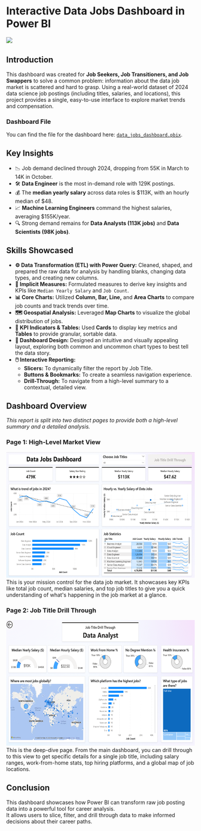 # Interactive Data Jobs Dashboard in Power BI

<img src="/Screenshots/dashboard_overview.gif">

## Introduction
This dashboard was created for **Job Seekers, Job Transitioners, and Job Swappers** to solve a common problem: information about the data job market is scattered and hard to grasp. Using a real-world dataset of 2024 data science job postings (including titles, salaries, and locations), this project provides a single, easy-to-use interface to explore market trends and compensation.

### Dashboard File
You can find the file for the dashboard here: [`data_jobs_dashboard.pbix`](data_jobs_dashboard.pbix).

## Key Insights
- 📉 Job demand declined through 2024, dropping from 55K in March to 14K in October.  
- 🛠️ **Data Engineer** is the most in-demand role with 129K postings.  
- 💰 The **median yearly salary** across data roles is $113K, with an hourly median of $48.  
- 📈 **Machine Learning Engineers** command the highest salaries, averaging $155K/year.  
- 🔍 Strong demand remains for **Data Analysts (113K jobs)** and **Data Scientists (98K jobs)**.

## Skills Showcased
-   **⚙️ Data Transformation (ETL) with Power Query:** Cleaned, shaped, and prepared the raw data for analysis by handling blanks, changing data types, and creating new columns.
-   **🧮 Implicit Measures:** Formulated measures to derive key insights and KPIs like `Median Yearly Salary` and `Job Count`.
-   **📊 Core Charts:** Utilized **Column, Bar, Line,** and **Area Charts** to compare job counts and track trends over time.
-   **🗺️ Geospatial Analysis:** Leveraged **Map Charts** to visualize the global distribution of jobs.
-   **🔢 KPI Indicators & Tables:** Used **Cards** to display key metrics and **Tables** to provide granular, sortable data.
-   **🎨 Dashboard Design:** Designed an intuitive and visually appealing layout, exploring both common and uncommon chart types to best tell the data story.
-   **🖱️ Interactive Reporting:**
    -   **Slicers:** To dynamically filter the report by Job Title.
    -   **Buttons & Bookmarks:** To create a seamless navigation experience.
    -   **Drill-Through:** To navigate from a high-level summary to a contextual, detailed view.

## Dashboard Overview  
*This report is split into two distinct pages to provide both a high-level summary and a detailed analysis.*  

### Page 1: High-Level Market View  
<img src="/Screenshots/dashboard_1.png" width="598" height="336">  
This is your mission control for the data job market. It showcases key KPIs like total job count, median salaries, and top job titles to give you a quick understanding of what's happening in the job market at a glance.  

### Page 2: Job Title Drill Through  
<img src="/Screenshots/dashboard_2.png" width="598" height="336">  
This is the deep-dive page. From the main dashboard, you can drill through to this view to get specific details for a single job title, including salary ranges, work-from-home stats, top hiring platforms, and a global map of job locations.  
 
## Conclusion
This dashboard showcases how Power BI can transform raw job posting data into a powerful tool for career analysis.  
It allows users to slice, filter, and drill through data to make informed decisions about their career paths.
